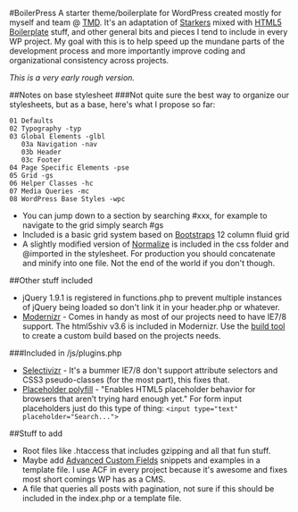 #BoilerPress
A starter theme/boilerplate for WordPress created mostly for myself and team @ [TMD](http://tmdcreative.com). It's an adaptation of [Starkers](https://github.com/viewportindustries/starkers) mixed with [HTML5 Boilerplate](https://github.com/h5bp/html5-boilerplate) stuff, and other general bits and pieces I tend to include in every WP project.  My goal with this is to help speed up the mundane parts of the development process and more importantly improve coding and organizational consistency across projects. 

*This is a very early rough version.*

##Notes on base stylesheet
###Not quite sure the best way to organize our stylesheets, but as a base, here's what I propose so far:
```
01 Defaults
02 Typography -typ
03 Global Elements -glbl
   03a Navigation -nav
   03b Header
   03c Footer
04 Page Specific Elements -pse
05 Grid -gs
06 Helper Classes -hc
07 Media Queries -mc
08 WordPress Base Styles -wpc
```
* You can jump down to a section by searching #xxx, for example to navigate to the grid simply search #gs
* Included is a basic grid system based on [Bootstraps](https://github.com/twitter/bootstrap) 12 column fluid grid
* A slightly modified version of [Normalize](https://github.com/necolas/normalize.css/) is included in the css folder and @imported in the stylesheet. For production you should concatenate and minify into one file. Not the end of the world if you don't though.

##Other stuff included
* jQuery 1.9.1 is registered in functions.php to prevent multiple instances of jQuery being loaded so don't link it in your header.php or whatever.
* [Modernizr](http://modernizr.com/) - Comes in handy as most of our projects need to have IE7/8 support. The html5shiv v3.6 is included in Modernizr.  Use the [build tool](http://modernizr.com/download/)  to create a custom build based on the projects needs.

###Included in /js/plugins.php
* [Selectivizr](http://selectivizr.com/) - It's a bummer IE7/8 don't support attribute selectors and CSS3 pseudo-classes (for the most part), this fixes that.
* [Placeholder polyfill](https://github.com/mathiasbynens/jquery-placeholder) - "Enables HTML5 placeholder behavior for browsers that aren’t trying hard enough yet."  For form input placeholders just do this type of thing:  `<input type="text" placeholder="Search...">`

##Stuff to add
* Root files like .htaccess that includes gzipping and all that fun stuff.
* Maybe add [Advanced Custom Fields](https://github.com/elliotcondon/acf/) snippets and examples in a template file. I use ACF in every project because it's awesome and fixes most short comings WP has as a CMS.
* A file that queries all posts with pagination, not sure if this should be included in the index.php or a template file.